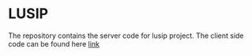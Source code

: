 # LUSIP
The repository contains the server code for lusip project. The client side code can be found here [link](https://github.com/noobCode-69/lnmiit-lusip-portal-frontend)
